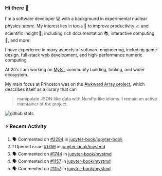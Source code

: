 ### Hi there 👋 

I'm a software developer 💻 with a background in experimental nuclear physics :atom:. My interest lies in tools :wrench: to improve productivity :chart_with_upwards_trend: and scientific insight :telescope:, including rich documentation 📚, interactive computing 🧮, and more! 

I have experience in many aspects of software engineering, including game design, full-stack web development, and high-performance numeric computing. 

At 2i2c I am working on [MyST](https://github.com/jupyter-book/mystmd) community building, tooling, and wider ecosystem. 

My main focus at Princeton was on the [Awkward Array project](awkward-array.org/), which describes itself as a library that can 
> manipulate JSON-like data with NumPy-like idioms. I remain an active maintainer of the project. 

![github stats](https://github-readme-stats.vercel.app/api?username=agoose77&show_icons=true&hide_rank=true&hide_title=true&bg_color=30,e76445,904e95&text_color=efe3ec&icon_color=efe3ec)
<!--
**agoose77/agoose77** is a ✨ _special_ ✨ repository because its `README.md` (this file) appears on your GitHub profile.

Here are some ideas to get you started:

- 🔭 I’m currently working on ...
- 🌱 I’m currently learning ...
- 👯 I’m looking to collaborate on ...
- 🤔 I’m looking for help with ...
- 💬 Ask me about ...
- 📫 How to reach me: ...
- 😄 Pronouns: ...
- ⚡ Fun fact: ...
-->

### :zap: Recent Activity

<!--START_SECTION:activity-->
1. 🗣 Commented on [#2294](https://github.com/jupyter-book/jupyter-book/issues/2294#issuecomment-2587036921) in [jupyter-book/jupyter-book](https://github.com/jupyter-book/jupyter-book)
2. ❗ Opened issue [#1759](https://github.com/jupyter-book/mystmd/issues/1759) in [jupyter-book/mystmd](https://github.com/jupyter-book/mystmd)
3. 🗣 Commented on [#1744](https://github.com/jupyter-book/mystmd/pull/1744#issuecomment-2582769043) in [jupyter-book/mystmd](https://github.com/jupyter-book/mystmd)
4. 🗣 Commented on [#1157](https://github.com/jupyter-book/mystmd/issues/1157#issuecomment-2582759106) in [jupyter-book/mystmd](https://github.com/jupyter-book/mystmd)
5. 🗣 Commented on [#1157](https://github.com/jupyter-book/mystmd/issues/1157#issuecomment-2582757759) in [jupyter-book/mystmd](https://github.com/jupyter-book/mystmd)
<!--END_SECTION:activity-->
